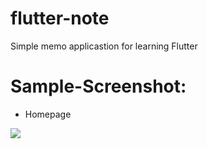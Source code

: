 # flutter-note
 Simple memo applicastion for learning Flutter
# Sample-Screenshot:
* Homepage
<img src="(https://user-images.githubusercontent.com/69668411/200791185-1c43458b-d97f-40c0-9e6e-0fd5aafecafd.png)">

